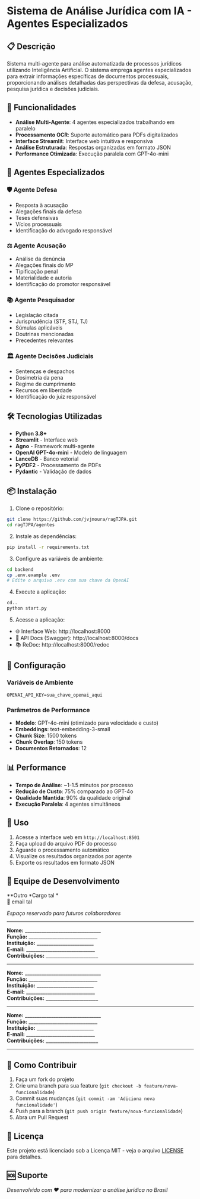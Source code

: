 # Sistema de Análise Jurídica com IA - Agentes Especializados

## 📋 Descrição

Sistema multi-agente para análise automatizada de processos jurídicos utilizando Inteligência Artificial. O sistema emprega agentes especializados para extrair informações específicas de documentos processuais, proporcionando análises detalhadas das perspectivas da defesa, acusação, pesquisa jurídica e decisões judiciais.

## 🚀 Funcionalidades

- **Análise Multi-Agente**: 4 agentes especializados trabalhando em paralelo
- **Processamento OCR**: Suporte automático para PDFs digitalizados
- **Interface Streamlit**: Interface web intuitiva e responsiva
- **Análise Estruturada**: Respostas organizadas em formato JSON
- **Performance Otimizada**: Execução paralela com GPT-4o-mini

## 🤖 Agentes Especializados

### 🛡️ Agente Defesa
- Resposta à acusação
- Alegações finais da defesa
- Teses defensivas
- Vícios processuais
- Identificação do advogado responsável

### ⚖️ Agente Acusação
- Análise da denúncia
- Alegações finais do MP
- Tipificação penal
- Materialidade e autoria
- Identificação do promotor responsável

### 📚 Agente Pesquisador
- Legislação citada
- Jurisprudência (STF, STJ, TJ)
- Súmulas aplicáveis
- Doutrinas mencionadas
- Precedentes relevantes

### 🏛️ Agente Decisões Judiciais
- Sentenças e despachos
- Dosimetria da pena
- Regime de cumprimento
- Recursos em liberdade
- Identificação do juiz responsável

## 🛠️ Tecnologias Utilizadas

- **Python 3.8+**
- **Streamlit** - Interface web
- **Agno** - Framework multi-agente
- **OpenAI GPT-4o-mini** - Modelo de linguagem
- **LanceDB** - Banco vetorial
- **PyPDF2** - Processamento de PDFs
- **Pydantic** - Validação de dados

## 📦 Instalação

1. Clone o repositório:
```bash
git clone https://github.com/jvjmoura/ragTJPA.git
cd ragTJPA/agentes
```

2. Instale as dependências:
```bash
pip install -r requirements.txt
```

3. Configure as variáveis de ambiente:
```bash
cd backend
cp .env.example .env
# Edite o arquivo .env com sua chave da OpenAI
```

4. Execute a aplicação:
```bash
cd..
python start.py
```
5. Acesse a aplicação:

- 🌐 Interface Web: http://localhost:8000
- 📖 API Docs (Swagger): http://localhost:8000/docs
- 📚 ReDoc: http://localhost:8000/redoc

## 🔧 Configuração

### Variáveis de Ambiente

```env
OPENAI_API_KEY=sua_chave_openai_aqui
```

### Parâmetros de Performance

- **Modelo**: GPT-4o-mini (otimizado para velocidade e custo)
- **Embeddings**: text-embedding-3-small
- **Chunk Size**: 1500 tokens
- **Chunk Overlap**: 150 tokens
- **Documentos Retornados**: 12

## 📊 Performance

- **Tempo de Análise**: ~1-1.5 minutos por processo
- **Redução de Custo**: 75% comparado ao GPT-4o
- **Qualidade Mantida**: 90% da qualidade original
- **Execução Paralela**: 4 agentes simultâneos

## 🎯 Uso

1. Acesse a interface web em `http://localhost:8501`
2. Faça upload do arquivo PDF do processo
3. Aguarde o processamento automático
4. Visualize os resultados organizados por agente
5. Exporte os resultados em formato JSON

## 👥 Equipe de Desenvolvimento

**Outro
*Cargo tal *  
📧 email tal 

*Espaço reservado para futuros colaboradores*

---

**Nome:** ________________________________  
**Função:** _____________________________  
**Instituição:** ________________________  
**E-mail:** _____________________________  
**Contribuições:** ______________________  

---

**Nome:** ________________________________  
**Função:** _____________________________  
**Instituição:** ________________________  
**E-mail:** _____________________________  
**Contribuições:** ______________________  

---

**Nome:** ________________________________  
**Função:** _____________________________  
**Instituição:** ________________________  
**E-mail:** _____________________________  
**Contribuições:** ______________________  

---

## 📝 Como Contribuir

1. Faça um fork do projeto
2. Crie uma branch para sua feature (`git checkout -b feature/nova-funcionalidade`)
3. Commit suas mudanças (`git commit -am 'Adiciona nova funcionalidade'`)
4. Push para a branch (`git push origin feature/nova-funcionalidade`)
5. Abra um Pull Request

## 📄 Licença

Este projeto está licenciado sob a Licença MIT - veja o arquivo [LICENSE](../LICENSE) para detalhes.

## 🆘 Suporte



*Desenvolvido com ❤️ para modernizar a análise jurídica no Brasil*
